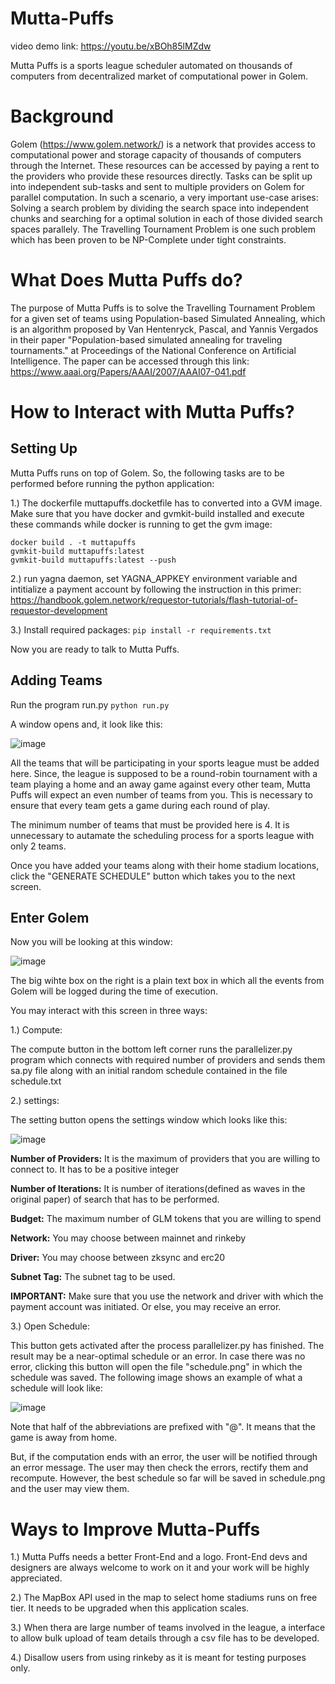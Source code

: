# Mutta-Puffs
video demo link: https://youtu.be/xBOh85lMZdw

Mutta Puffs is a sports league scheduler automated on thousands of computers from decentralized market of computational power in Golem. 

# Background
Golem (https://www.golem.network/) is a network that provides access to computational power and storage capacity of thousands of computers through the Internet. These resources can be accessed by paying a rent to the providers who provide these resources directly. Tasks can be split up into independent sub-tasks and sent to multiple providers on Golem for parallel computation. In such a scenario, a very important use-case arises: Solving a search problem by dividing the search space into independent chunks and searching for a optimal solution in each of those divided search spaces parallely. The Travelling Tournament Problem is one such problem which has been proven to be NP-Complete under tight constraints. 

# What Does Mutta Puffs do?
The purpose of Mutta Puffs is to solve the Travelling Tournament Problem for a given set of teams using Population-based Simulated Annealing, which is an algorithm proposed by Van Hentenryck, Pascal, and Yannis Vergados in their paper "Population-based simulated annealing for traveling tournaments." at Proceedings of the National Conference on Artificial Intelligence. The paper can be accessed through this link: https://www.aaai.org/Papers/AAAI/2007/AAAI07-041.pdf

# How to Interact with Mutta Puffs?
## Setting Up
Mutta Puffs runs on top of Golem. So, the following tasks are to be performed before running the python application:

1.) The dockerfile muttapuffs.docketfile has to converted into a GVM image. Make sure that you have docker and gvmkit-build installed and execute these commands while docker is running to get the gvm image:

```
docker build . -t muttapuffs
gvmkit-build muttapuffs:latest
gvmkit-build muttapuffs:latest --push
```

2.) run yagna daemon, set YAGNA_APPKEY environment variable and intitialize a payment account by following the instruction in this primer: https://handbook.golem.network/requestor-tutorials/flash-tutorial-of-requestor-development

3.) Install required packages: `pip install -r requirements.txt`

Now you are ready to talk to Mutta Puffs.

## Adding Teams

Run the program run.py
`python run.py`

A window opens and, it look like this:

![image](https://user-images.githubusercontent.com/40036742/120087809-d73e1000-c108-11eb-9201-c7e0dd9528d3.png)

All the teams that will be participating in your sports league must be added here. Since, the league is supposed to be a round-robin tournament with a team playing a home and an away game against every other team, Mutta Puffs will expect an even number of teams from you. This is necessary to ensure that every team gets a game during each round of play.

The minimum number of teams that must be provided here is 4. It is unnecessary to autamate the scheduling process for a sports league with only 2 teams. 

Once you have added your teams along with their home stadium locations, click the "GENERATE SCHEDULE" button which takes you to the next screen.

## Enter Golem

Now you will be looking at this window:

![image](https://user-images.githubusercontent.com/40036742/120087824-0d7b8f80-c109-11eb-825a-e76efa7ba236.png)

The big wihte box on the right is a plain text box in which all the events from Golem will be logged during the time of execution. 

You may interact with this screen in three ways:

1.) Compute:

The compute button in the bottom left corner runs the parallelizer.py program which connects with  required number of providers and sends them sa.py file along with an initial random schedule contained in the file schedule.txt

2.) settings:

The setting button opens the settings window which looks like this:

![image](https://user-images.githubusercontent.com/40036742/120087401-33069a00-c105-11eb-86c6-620729759278.png)

**Number of Providers:** It is the maximum of providers that you are willing to connect to. It has to be a positive integer

**Number of Iterations:** It is number of iterations(defined as waves in the original paper)  of search that has to be performed.

**Budget:** The maximum number of GLM tokens that you are willing to spend

**Network:** You may choose between mainnet and rinkeby

**Driver:** You may choose between zksync and erc20

**Subnet Tag:** The subnet tag to be used. 

**IMPORTANT:** Make sure that you use the network and driver with which the payment account was initiated. Or else, you may receive an error.

3.) Open Schedule:

This button gets activated after the process parallelizer.py has finished. The result may be a near-optimal schedule or an error. In case there was no error, clicking this button will open the file "schedule.png" in which the schedule was saved. The following image shows an example of what a schedule will look like:

![image](https://user-images.githubusercontent.com/40036742/120087536-8af1d080-c106-11eb-8664-89ed932b7e0a.png)

Note that half of the abbreviations are prefixed with "@". It means that the game is away from home. 

But, if the computation ends with an error, the user will be notified through an error message. The user may then check the errors, rectify them and recompute. However, the best schedule so far will be saved in schedule.png and the user may view them. 

# Ways to Improve Mutta-Puffs

1.) Mutta Puffs needs a better Front-End and a logo. Front-End devs and designers are always welcome to work on it and your work will be highly appreciated.

2.) The MapBox API used in the map to select home stadiums runs on free tier. It needs to be upgraded when this application scales.

3.) When thera are large number of teams involved in the league, a interface to allow bulk upload of team details through a csv file has to be developed.

4.) Disallow users from using rinkeby as it is meant for testing purposes only.
